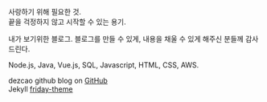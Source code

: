 <p class="text-success">
    사랑하기 위해 필요한 것.<br>
    끝을 걱정하지 않고 시작할 수 있는 용기.
</p>
내가 보기위한 블로그.  
블로그를 만들 수 있게, 내용을 채울 수 있게 해주신 분들께 감사드린다.  

Node.js, Java, Vue.js, SQL, Javascript, HTML, CSS, AWS.

dezcao github blog on [GitHub](https://github.com/dezcao/dezcao.github.io)  
Jekyll [friday-theme](https://github.com/sfreytag/friday-theme)